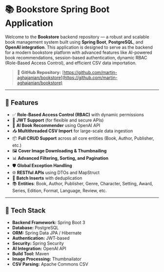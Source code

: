 # 📚 Bookstore Spring Boot Application

Welcome to the **Bookstore** backend repository — a robust and scalable book management system built using **Spring Boot**, **PostgreSQL**, and **OpenAI integration**. This application is designed to serve as the backend for a modern bookstore platform with advanced features like AI-powered book recommendations, session-based authentication, dynamic RBAC (Role-Based Access Control), and efficient CSV data importation.

> 🔗 **GitHub Repository:** [https://github.com/martin-aghajanian/bookstore](https://github.com/martin-aghajanian/bookstore)

---

## 🚀 Features

- ✅ **Role-Based Access Control (RBAC)** with dynamic permissions
- 📄 **JWT Support** (for flexible and secure APIs)
- 🤖 **AI Book Recommender** using OpenAI API
- 📥 **Multithreaded CSV Import** for large-scale data ingestion
- 📦 **Full CRUD Support** across all core entities (Book, Author, Publisher, etc.)
- 🖼️ **Cover Image Downloading & Thumbnailing**
- 📊 **Advanced Filtering, Sorting, and Pagination**
- 🛡️ **Global Exception Handling**
- 🌐 **RESTful APIs** using DTOs and MapStruct
- 🔄 **Batch Inserts** with deduplication
- 📚 **Entities**: Book, Author, Publisher, Genre, Character, Setting, Award, Series, Edition, Format, Language, Review, etc.

---

## 🧱 Tech Stack

- **Backend Framework:** Spring Boot 3
- **Database:** PostgreSQL
- **ORM:** Spring Data JPA / Hibernate
- **Authentication:** JWT-based
- **Security:** Spring Security
- **AI Integration:** OpenAI API
- **Build Tool:** Maven
- **Image Processing:** Thumbnailator
- **CSV Parsing:** Apache Commons CSV

